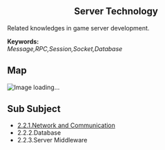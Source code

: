 <h2 align="center">Server Technology</h2>
<p>
Related knowledges in game server development.
</p>

**Keywords:**<br/>
*Message,RPC,Session,Socket,Database*

## Map
![Image loading...](../exports/2.2.Server%20Technology.png?raw=true)

## Sub Subject
* [2.2.1.Network and Communication](2.2.1.Network%20and%20Communication.md)
* 2.2.2.Database
* 2.2.3.Server Middleware
